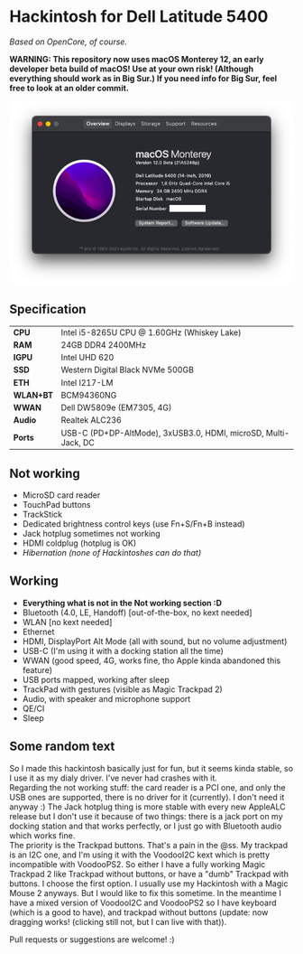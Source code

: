# Hackintosh for Dell Latitude 5400

*Based on OpenCore, of course.*

**WARNING: This repository now uses macOS Monterey 12, an early developer beta build of macOS! Use at your own risk! (Although everything should work as in Big Sur.) If you need info for Big Sur, feel free to look at an older commit.**

![About my Mac](.img/system.png)

## Specification

| | |
|-|-|
|**CPU**|Intel i5-8265U CPU @ 1.60GHz (Whiskey Lake)|
|**RAM**|24GB DDR4 2400MHz|
|**IGPU**|Intel UHD 620|
|**SSD**|Western Digital Black NVMe 500GB|
|**ETH**|Intel I217-LM|
|**WLAN+BT**|BCM94360NG|
|**WWAN**|Dell DW5809e (EM7305, 4G)|
|**Audio**|Realtek ALC236|
|**Ports**|USB-C (PD+DP-AltMode), 3xUSB3.0, HDMI, microSD, Multi-Jack, DC|

## Not working

- MicroSD card reader
- TouchPad buttons
- TrackStick
- Dedicated brightness control keys (use Fn+S/Fn+B instead)
- Jack hotplug sometimes not working
- HDMI coldplug (hotplug is OK)
- *Hibernation (none of Hackintoshes can do that)*

## Working

- **Everything what is not in the Not working section :D**
- Bluetooth (4.0, LE, Handoff) [out-of-the-box, no kext needed]
- WLAN [no kext needed]
- Ethernet
- HDMI, DisplayPort Alt Mode (all with sound, but no volume adjustment)
- USB-C (I'm using it with a docking station all the time)
- WWAN (good speed, 4G, works fine, tho Apple kinda abandoned this feature)
- USB ports mapped, working after sleep
- TrackPad with gestures (visible as Magic Trackpad 2)
- Audio, with speaker and microphone support
- QE/CI
- Sleep

## Some random text

So I made this hackintosh basically just for fun, but it seems kinda stable, so I use it as my dialy driver. I've never had crashes with it.  
Regarding the not working stuff: the card reader is a PCI one, and only the USB ones are supported, there is no driver for it (currently). I don't need it anyway :) The Jack hotplug thing is more stable with every new AppleALC release but I don't use it because of two things: there is a jack port on my docking station and that works perfectly, or I just go with Bluetooth audio which works fine.  
The priority is the Trackpad buttons. That's a pain in the @ss. My trackpad is an I2C one, and I'm using it with the VoodooI2C kext which is pretty incompatible with VoodooPS2. So either I have a fully working Magic Trackpad 2 like Trackpad without buttons, or have a "dumb" Trackpad with buttons. I choose the first option. I usually use my Hackintosh with a Magic Mouse 2 anyways. But I would like to fix this sometime. In the meantime I have a mixed version of VoodooI2C and VoodooPS2 so I have keyboard (which is a good to have), and trackpad without buttons (update: now dragging works! (clicking still not, but I can live with that)).

Pull requests or suggestions are welcome! :)

